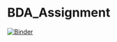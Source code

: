 # BDA_Assignment

[![Binder](https://mybinder.org/badge_logo.svg)](https://mybinder.org/v2/gh/qianhui10/BDA_Assignment.git/master?filepath=BDA.ipynb)
